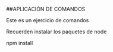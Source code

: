 ##APLICACIÓN DE COMANDOS 

Este es un ejercicio de comandos 

Recuerden instalar los paquetes de node


npm install 